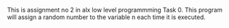  This is assignment no 2 in alx low level programmming
Task 0. This program will assign a random number to the variable n each time it is executed.
